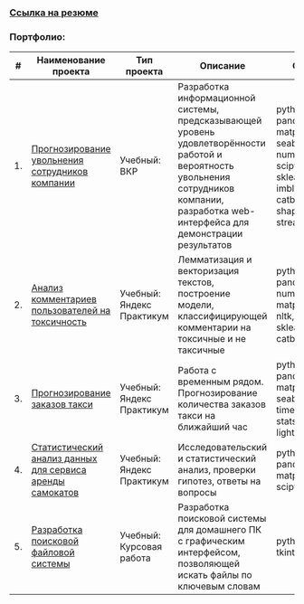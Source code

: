 ### [Ссылка на резюме](https://drive.google.com/file/d/12ja0xN3-j1i6Jc_t8MJG0lIyBOc6J7me/view?usp=sharing)

### Портфолио:

| #  | Наименование проекта | Тип проекта | Описание | Стек |
| --- | --- | --- | --- | --- |
| 1. | [Прогнозирование увольнения сотрудников компании](https://github.com/nightcarpenter/DismissalEmployees) | Учебный:<br> ВКР | Разработка информационной системы, предсказывающей уровень удовлетворённости работой и вероятность увольнения сотрудников компании, разработка web-интерфейса для демонстрации результатов | python, pandas, matplotlib, seaborn, numpy, scipy, phick, sklearn, imblearn, catboost, shap, streamlit |
| 2. | [Анализ комментариев пользователей на токсичность](https://github.com/nightcarpenter/ToxicComments) | Учебный:<br> Яндекс Практикум | Лемматизация и векторизация текстов, построение модели, классифицирующей комментарии на токсичные и не таксичные | python, pandas, numpy, matplotlib, nltk, spacy, sklearn, catboost |
| 3. | [Прогнозирование заказов такси](https://github.com/nightcarpenter/TaxiTimeSeries) | Учебный:<br> Яндекс Практикум | Работа с временным рядом. Прогнозирование количества заказов такси на ближайший час | python, pandas, matplotlib, seaborn, time, statsmodels, lightgbm |
| 4. | [Статистический анализ данных для сервиса аренды самокатов](https://github.com/nightcarpenter/ScootersStatistics) | Учебный:<br> Яндекс Практикум | Исследовательский и статистический анализ, проверки гипотез, ответы на вопросы | python, pandas, matplotlib, scipy |
| 5. | [Разработка поисковой файловой системы](https://github.com/nightcarpenter/HomeLibrary) | Учебный:<br> Курсовая работа | Разработка поисковой системы для домашнего ПК с графическим интерфейсом, позволяющей искать файлы по ключевым словам | python, tkinter |

